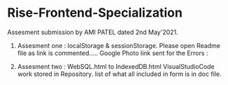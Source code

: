 # Rise-Frontend-Specialization


Assesment submission by AMI PATEL dated 2nd May'2021.

1. Assesment one : localStorage & sessionStorage.
Please open Readme file as link is commented.....
Google Photo link sent for the Errors : <!-- https://photos.app.goo.gl/JxeWLbZ9HRgzJ7oTA -->

2. Assesment two : WebSQL.html to IndexedDB.html
VisualStudioCode work stored in Repository.
list of what all included in form is in doc file.



